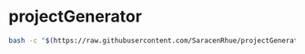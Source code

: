 # projectGenerator

```bash
bash -c "$(https://raw.githubusercontent.com/SaracenRhue/projectGenerator/main/setup.sh)"
```
